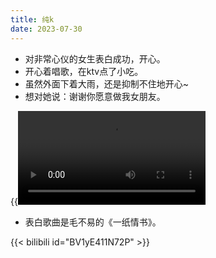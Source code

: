 ```yaml
---
title: 纯k
date: 2023-07-30
---
```


+ 对非常心仪的女生表白成功，开心。
+ 开心着唱歌，在ktv点了小吃。
+ 虽然外面下着大雨，还是抑制不住地开心~
+ 想对她说：谢谢你愿意做我女朋友。

{{<video src="my_video.mp4" controls="yes" >}}

+ 表白歌曲是毛不易的《一纸情书》。

{{< bilibili id="BV1yE411N72P" >}}

